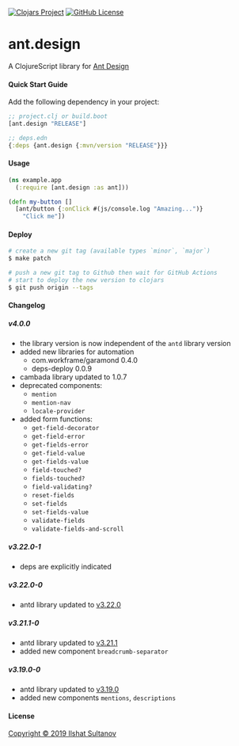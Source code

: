 [![Clojars Project](https://img.shields.io/clojars/v/ant.design.svg)](https://clojars.org/ant.design)
[![GitHub License](https://img.shields.io/github/license/mashape/apistatus.svg)](LICENSE)

# ant.design

A ClojureScript library for [Ant Design](https://ant.design)


#### Quick Start Guide

Add the following dependency in your project:

```clojure
;; project.clj or build.boot
[ant.design "RELEASE"]

;; deps.edn
{:deps {ant.design {:mvn/version "RELEASE"}}}
```



#### Usage

```clojure
(ns example.app
  (:require [ant.design :as ant]))

(defn my-button []
  [ant/button {:onClick #(js/console.log "Amazing...")}
    "Click me"])
```



#### Deploy

```bash
# create a new git tag (available types `minor`, `major`)
$ make patch

# push a new git tag to Github then wait for GitHub Actions
# start to deploy the new version to clojars
$ git push origin --tags  
```



#### Changelog

##### v4.0.0
- the library version is now independent of the `antd` library version
- added new libraries for automation
    - com.workframe/garamond 0.4.0
    - deps-deploy 0.0.9
- cambada library updated to 1.0.7
- deprecated components:
    - `mention`
    - `mention-nav`
    - `locale-provider`
- added form functions:
    - `get-field-decorator`
    - `get-field-error`
    - `get-fields-error`
    - `get-field-value`
    - `get-fields-value`
    - `field-touched?`
    - `fields-touched?`
    - `field-validating?`
    - `reset-fields`
    - `set-fields`
    - `set-fields-value`
    - `validate-fields`
    - `validate-fields-and-scroll`

##### v3.22.0-1
- deps are explicitly indicated

##### v3.22.0-0
- antd library updated to [v3.22.0][antd-v3.22.0]

##### v3.21.1-0
- antd library updated to [v3.21.1][antd-v3.21.1]
- added new component `breadcrumb-separator`

##### v3.19.0-0
- antd library updated to [v3.19.0][antd-v3.19.0]
- added new components `mentions`, `descriptions`



#### License

[Copyright © 2019 Ilshat Sultanov](LICENSE)



[antd-v3.22.0]: https://ant.design/changelog#3.22.0
[antd-v3.21.1]: https://ant.design/changelog#3.21.1
[antd-v3.19.0]: https://ant.design/changelog#3.19.0

